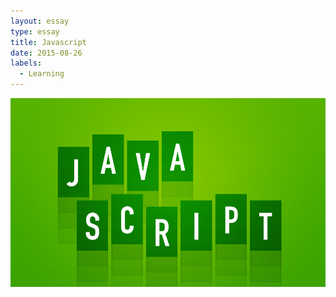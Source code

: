 ```yaml
---
layout: essay
type: essay
title: Javascript
date: 2015-08-26
labels:
  - Learning
---
```


<img class="ui large middle floated image" src="../images/javascimg.png">
